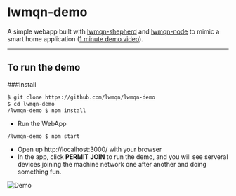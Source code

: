 lwmqn-demo
============

A simple webapp built with [lwmqn-shepherd](https://github.com/lwmqn/lwmqn-shepherd) and [lwmqn-node](https://github.com/lwmqn/lwmqn-node) to mimic a smart home application ([1 minute demo video](https://www.youtube.com/watch?v=AF_zcmEePHc)).

--------

## To run the demo

###Install
```sh
$ git clone https://github.com/lwmqn/lwmqn-demo
$ cd lwmqn-demo
/lwmqn-demo $ npm install
```

* Run the WebApp
```shell
/lwmqn-demo $ npm start
```

* Open up http://localhost:3000/ with your browser
* In the app, click **PERMIT JOIN** to run the demo, and you will see serveral devices joining the machine network one after another and doing something fun.

![Demo](https://github.com/lwmqn/documents/blob/master/media/demo.gif)
